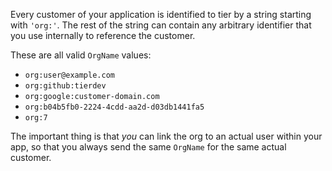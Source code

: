 Every customer of your application is identified to tier by a
string starting with `'org:'`. The rest of the string can
contain any arbitrary identifier that you use internally to
reference the customer.

These are all valid `OrgName` values:

- `org:user@example.com`
- `org:github:tierdev`
- `org:google:customer-domain.com`
- `org:b04b5fb0-2224-4cdd-aa2d-d03db1441fa5`
- `org:7`

The important thing is that _you_ can link the org to an actual
user within your app, so that you always send the same `OrgName`
for the same actual customer.
